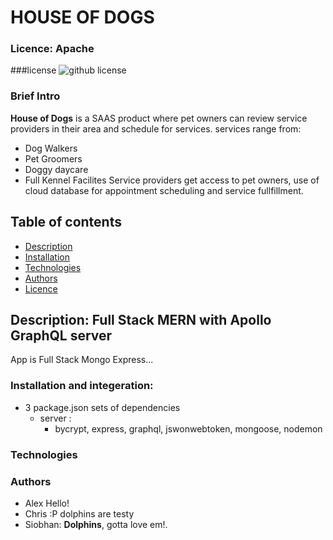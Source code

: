 # HOUSE OF DOGS

### Licence: Apache

###license ![github license](https://img.shields.io/badge/license-Apache-brightgreen.svg)

### Brief Intro
**House of Dogs** is a SAAS product where pet owners can review service providers in their area and schedule for services.
services range from:
  * Dog Walkers
  * Pet Groomers
  * Doggy daycare
  * Full Kennel Facilites
Service providers get access to pet owners, use of cloud database for appointment scheduling  and service fullfillment.

## Table of contents
  * [Description](##Description)
  * [Installation](###Instalation)
  * [Technologies](###Technologies)
  * [Authors](###Authors)
  * [Licence](###Licence)
 
## Description: Full Stack MERN with Apollo GraphQL server
App is Full Stack  Mongo Express...

### Installation and integeration:
  * 3 package.json sets of dependencies
      * server :
        * bycrypt, express, graphql, jswonwebtoken, mongoose, nodemon
        

### Technologies

### Authors

  * Alex Hello!
  * Chris :P dolphins are testy
  * Siobhan: **Dolphins**, gotta love em!.